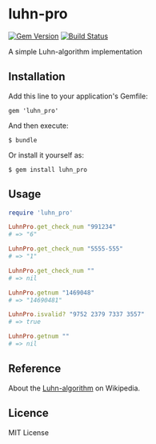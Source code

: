 # luhn-pro

[![Gem Version](https://badge.fury.io/rb/luhn_pro.svg)](http://badge.fury.io/rb/luhn_pro)
[![Build Status](https://travis-ci.org/gabulyaz/luhn_pro.svg?branch=master)](https://travis-ci.org/gabulyaz/luhn_pro)

A simple Luhn-algorithm implementation

## Installation

Add this line to your application's Gemfile:

    gem 'luhn_pro'

And then execute:

    $ bundle

Or install it yourself as:

    $ gem install luhn_pro

## Usage

``` ruby
require 'luhn_pro'

LuhnPro.get_check_num "991234"
# => "6"

LuhnPro.get_check_num "5555-555"
# => "1"

LuhnPro.get_check_num ""
# => nil 

LuhnPro.getnum "1469048"
# => "14690481"

LuhnPro.isvalid? "9752 2379 7337 3557"
# => true

LuhnPro.getnum ""
# => nil
```

## Reference

About the [Luhn-algorithm](http://en.wikipedia.org/wiki/Luhn_algorithm) on Wikipedia.

## Licence

MIT License